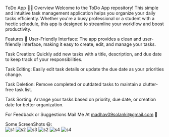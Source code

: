 
ToDo App 📝✨
Overview
Welcome to the ToDo App repository! This simple and intuitive task management application helps you organize your daily tasks efficiently. Whether you're a busy professional or a student with a hectic schedule, this app is designed to streamline your workflow and boost productivity.

Features 🚀
User-Friendly Interface: The app provides a clean and user-friendly interface, making it easy to create, edit, and manage your tasks.

Task Creation: Quickly add new tasks with a title, description, and due date to keep track of your responsibilities.

Task Editing: Easily edit task details or update the due date as your priorities change.

Task Deletion: Remove completed or outdated tasks to maintain a clutter-free task list.

Task Sorting: Arrange your tasks based on priority, due date, or creation date for better organization.

For Feedback or Suggestions Mail Me At madhav09solanki@gmail.com 🙂

Some ScreenShots 😃:</br>
![s1](https://github.com/Madhav21062003/TodoApp/assets/117305306/8d780284-d59e-4eb3-9e3d-e98efaed76d1)
![s2](https://github.com/Madhav21062003/TodoApp/assets/117305306/5af22619-46aa-427a-aff5-9d6e54f6d522)
![s3](https://github.com/Madhav21062003/TodoApp/assets/117305306/dbd1b056-d278-459b-a670-9a7b437a9080)
![s2](https://github.com/Madhav21062003/TodoApp/assets/117305306/d7921ddf-0638-4557-b649-04d0375e90d8)
![s4](https://github.com/Madhav21062003/TodoApp/assets/117305306/d45cab6f-9617-494e-be69-6a90de9b0cd4)
![s4](https://github.com/Madhav21062003/TodoApp/assets/117305306/f47557f0-0197-4e0e-83bd-965b339c1554)




